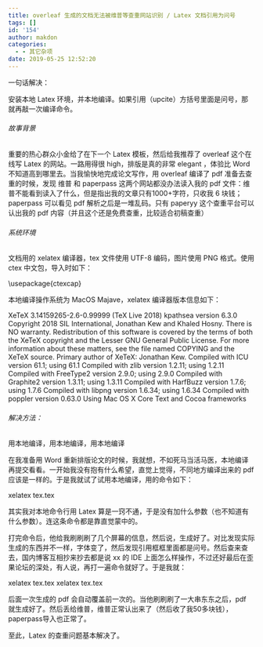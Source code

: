 ```yaml
---
title: overleaf 生成的文档无法被维普等查重网站识别 / Latex 文档引用为问号
tags: []
id: '154'
author: makdon
categories:
  - - 其它杂项
date: 2019-05-25 12:52:20
---
```


一句话解决：

安装本地 Latex 环境，并本地编译。如果引用（upcite）方括号里面是问号，那就再敲一次编译命令。

###### 故事背景

重要的热心群众小金给了在下一个 Latex 模板，然后给我推荐了 overleaf 这个在线写 Latex 的网站。一路用得很 high，排版是真的非常 elegant ，体验比 Word 不知道高到哪里去。当我愉快地完成论文写作，用 overleaf 编译了 pdf 准备去查重的时候，发现 维普 和 paperpass 这两个网站都没办法读入我的 pdf 文件：维普不能看到读入了什么，但是指出我的文章只有1000+字符，只收我 6 块钱；paperpass 可以看见 pdf 解析之后是一堆乱码。只有 paperyy 这个查重平台可以认出我的 pdf 内容（并且这个还是免费查重，比较适合初稿查重）

###### 系统环境

文档用的 xelatex 编译器，tex 文件使用 UTF-8 编码，图片使用 PNG 格式。使用 ctex 中文包，导入时如下：

\\usepackage{ctexcap}

本地编译操作系统为 MacOS Majave，xelatex 编译器版本信息如下：

XeTeX 3.14159265-2.6-0.99999 (TeX Live 2018)
kpathsea version 6.3.0
Copyright 2018 SIL International, Jonathan Kew and Khaled Hosny.
There is NO warranty.  Redistribution of this software is
covered by the terms of both the XeTeX copyright and
the Lesser GNU General Public License.
For more information about these matters, see the file
named COPYING and the XeTeX source.
Primary author of XeTeX: Jonathan Kew.
Compiled with ICU version 61.1; using 61.1
Compiled with zlib version 1.2.11; using 1.2.11
Compiled with FreeType2 version 2.9.0; using 2.9.0
Compiled with Graphite2 version 1.3.11; using 1.3.11
Compiled with HarfBuzz version 1.7.6; using 1.7.6
Compiled with libpng version 1.6.34; using 1.6.34
Compiled with poppler version 0.63.0
Using Mac OS X Core Text and Cocoa frameworks

###### 解决方法：

用本地编译，用本地编译，用本地编译

在我准备用 Word 重新排版论文的时候，我就想，不如死马当活马医，本地编译再提交看看。一开始我没有抱有什么希望，直觉上觉得，不同地方编译出来的 pdf 应该是一样的。于是我就试了试用本地编译，用的命令如下：

xelatex tex.tex

其实我对本地命令行用 Latex 算是一窍不通，于是没有加什么参数（也不知道有什么参数）。连这条命令都是靠直觉蒙中的。

打完命令后，他给我刷刷刷了几个屏幕的信息，然后说，生成好了。对比发现实际生成的东西并不一样，字体变了，然后发现引用框框里面都是问号。然后查来查去，国内博客互相抄来抄去都是说 xx 的 IDE 上面怎么样操作，不过还好最后在歪果论坛的深处，有人说，再打一遍命令就好了。于是我就：

xelatex tex.tex
xelatex tex.tex

后面一次生成的 pdf 会自动覆盖前一次的。当他刷刷刷了一大串东东之后，pdf 就生成好了。然后丢给维普，维普正常认出来了（然后收了我50多块钱），paperpass导入也正常了。

至此，Latex 的查重问题基本解决了。